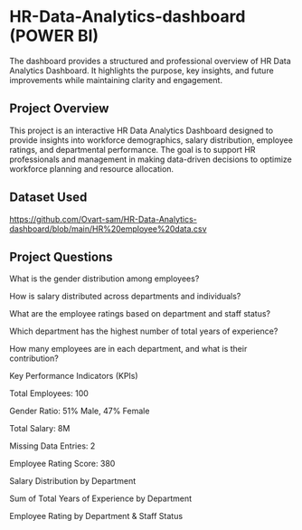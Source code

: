 # HR-Data-Analytics-dashboard (POWER BI)
The dashboard provides a structured and professional overview of HR Data Analytics Dashboard. It highlights the purpose, key insights, and future improvements while maintaining clarity and engagement.

## Project Overview
This project is an interactive HR Data Analytics Dashboard designed to provide insights into workforce demographics, salary distribution, employee ratings, and departmental performance. The goal is to support HR professionals and management in making data-driven decisions to optimize workforce planning and resource allocation.

## Dataset Used
https://github.com/Ovart-sam/HR-Data-Analytics-dashboard/blob/main/HR%20employee%20data.csv

## Project Questions

What is the gender distribution among employees?

How is salary distributed across departments and individuals?

What are the employee ratings based on department and staff status?

Which department has the highest number of total years of experience?

How many employees are in each department, and what is their contribution?

Key Performance Indicators (KPIs)

Total Employees: 100

Gender Ratio: 51% Male, 47% Female

Total Salary: 8M

Missing Data Entries: 2

Employee Rating Score: 380

Salary Distribution by Department

Sum of Total Years of Experience by Department

Employee Rating by Department & Staff Status
